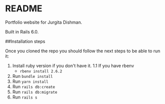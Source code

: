 # README

Portfolio website for Jurgita Dishman.

Built in Rails 6.0.

##Installation steps

Once you cloned the repo you should follow the next steps to be able to run it:
1. Install ruby version if you don't have it.
  1.1 If you have rbenv
    - `rbenv install 2.6.2`
2. Run `bundle install`
3. Run `yarn install`
4. Run `rails db:create`
5. Run `rails db:migrate`
6. Run `rails s`
